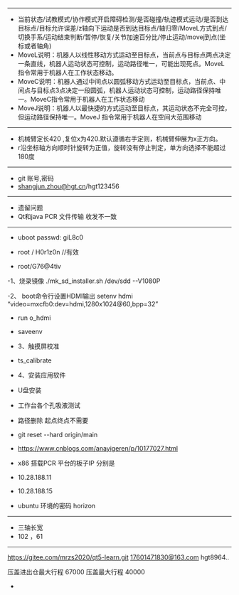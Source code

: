 
* * *

- 当前状态/试教模式/协作模式开启障碍检测/是否碰撞/轨迹模式运动/是否到达目标点/目标允许误差/z轴向下运动是否到达目标点/轴归零/MoveL方式到点/切换手系/运动结束判断/暂停/恢复/关节加速百分比/停止运动/movej到点(坐标或者轴角)
- MoveL说明：机器人以线性移动方式运动至目标点，当前点与目标点两点决定一条直线，机器人运动状态可控制，运动路径唯一，可能出现死点。MoveL 指令常用于机器人在工作状态移动。
- MoveC说明：机器人通过中间点以圆弧移动方式运动至目标点，当前点、中间点与目标点3点决定一段圆弧，机器人运动状态可控制，运动路径保持唯一。MoveC指令常用于机器人在工作状态移动
- MoveJ说明：机器人以最快捷的方式运动至目标点，其运动状态不完全可控，但运动路径保持唯一。MoveJ 指令常用于机器人在空间大范围移动

* * *

- 机械臂定长420 ,复位x为420.默认遵循右手定则，机械臂伸展为x正方向。
- r沿坐标轴方向顺时针旋转为正值，旋转没有停止判定，单方向选择不能超过180度

* * *

- git 账号,密码
- shangjun.zhou@hgt.cn/hgt123456

* * *

- 遗留问题
- Qt和java PCR 文件传输 收发不一致

* * *

- uboot passwd: giL8c0
    
- root / H0r1z0n //有效
    
- root/G76@4tiv
    

-1、烧录镜像 ./mk\_sd\_installer.sh /dev/sdd --V1080P

-2、 boot命令行设置HDMI输出 setenv hdmi “video=mxcfb0:dev=hdmi,1280x1024@60,bpp=32”

- run o_hdmi
    
- saveenv
    
- 3、触摸屏校准
    
- ts_calibrate
    
- 4、安装应用软件
    
- U盘安装
    

- 工作台各个孔吸液测试
    
- 路径删除 起点终点不需要
    

- git reset --hard origin/main
    
- https://www.cnblogs.com/anayigeren/p/10177027.html
    

- x86 搭载PCR 平台的板子IP 分别是
    
- 10.28.188.11
    
- 10.28.188.15
    
- ubuntu 环境的密码 horizon



****
- 三轴长宽
- 102 ，61
***
https://gitee.com/mrzs2020/qt5-learn.git
17601471830@163.com
hgt8964..


压盖进出仓最大行程   67000
压盖最大行程 40000

- 